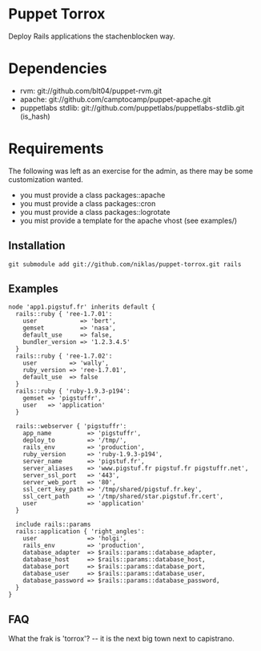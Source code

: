 Puppet Torrox
=============

Deploy Rails applications the stachenblocken way.

Dependencies
============

* rvm: git://github.com/blt04/puppet-rvm.git
* apache: git://github.com/camptocamp/puppet-apache.git
* puppetlabs stdlib: git://github.com/puppetlabs/puppetlabs-stdlib.git (is\_hash)

Requirements
============

The following was left as an exercise for the admin, as there may be some
customization wanted.

* you must provide a class packages::apache
* you must provide a class packages::cron
* you must provide a class packages::logrotate
* you mist provide a template for the apache vhost (see examples/)

Installation
------------

    git submodule add git://github.com/niklas/puppet-torrox.git rails


Examples
--------


    node 'app1.pigstuf.fr' inherits default {
      rails::ruby { 'ree-1.7.01':
        user            => 'bert',
        gemset          => 'nasa',
        default_use     => false,
        bundler_version => '1.2.3.4.5'
      }
      rails::ruby { 'ree-1.7.02':
        user         => 'wally',
        ruby_version => 'ree-1.7.01',
        default_use  => false
      }
      rails::ruby { 'ruby-1.9.3-p194':
        gemset => 'pigstuffr',
        user   => 'application'
      }

      rails::webserver { 'pigstuffr':
        app_name          => 'pigstuffr',
        deploy_to         => '/tmp/',
        rails_env         => 'production',
        ruby_version      => 'ruby-1.9.3-p194',
        server_name       => 'pigstuf.fr',
        server_aliases    => 'www.pigstuf.fr pigstuf.fr pigstuffr.net',
        server_ssl_port   => '443',
        server_web_port   => '80',
        ssl_cert_key_path => '/tmp/shared/pigstuf.fr.key',
        ssl_cert_path     => '/tmp/shared/star.pigstuf.fr.cert',
        user              => 'application'
      }

      include rails::params
      rails::application { 'right_angles':
        user              => 'holgi',
        rails_env         => 'production',
        database_adapter  => $rails::params::database_adapter,
        database_host     => $rails::params::database_host,
        database_port     => $rails::params::database_port,
        database_user     => $rails::params::database_user,
        database_password => $rails::params::database_password,
      }
    }


FAQ
---

What the frak is 'torrox'? -- it is the next big town next to capistrano.
